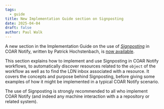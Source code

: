 ```yaml
---
tags:
  - guide
title: New Implementation Guide section on Signposting
date: 2025-04-04
draft: false
author: Paul Walk
---
```


A new section in the Implementation Guide on the use of _[Signposting](https://signposting.org/FAIR/)_ in COAR Notify, written by Patrick Hochstenbach, is [now available](https://coar-notify.net/guide/signposting/).
<!--more-->
This section explains how to implement and use Signposting in COAR Notify workflows, to automatically discover resources related to the `object` of the workflow as well as to find the LDN inbox associated with a resource. It covers the concepts and purpose behind Signposting, before giving some examples of how it might be implemented in a typical COAR Notify scenario.

The use of Signposting is strongly recommended to all who implement COAR Notify (and indeed any machine interaction with a a repository or related system).
